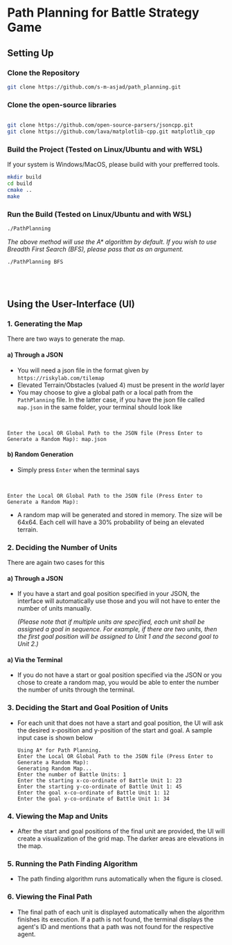 # Path Planning for Battle Strategy Game

## Setting Up

### Clone the Repository
```bash
git clone https://github.com/s-m-asjad/path_planning.git
```

### Clone the open-source libraries
```bash

git clone https://github.com/open-source-parsers/jsoncpp.git
git clone https://github.com/lava/matplotlib-cpp.git matplotlib_cpp
```

### Build the Project (Tested on Linux/Ubuntu and with WSL)
If your system is Windows/MacOS, please build with your prefferred tools. 
```bash
mkdir build
cd build
cmake ..
make
```

### Run the Build (Tested on Linux/Ubuntu and with WSL)
```bash
./PathPlanning
```
*The above method will use the A\* algorithm by default. If you wish to use Breadth First Search (BFS), please pass that as an argument.*
```bash
./PathPlanning BFS
```

<br/>
<br/>

## Using the User-Interface (UI)
### 1. Generating the Map
There are two ways to generate the map.
#### a) Through a JSON
- You will need a json file in the format given by `https://riskylab.com/tilemap`
- Elevated Terrain/Obstacles (valued 4) must be present in the *world* layer
- You may choose to give a global path or a local path from the `PathPlanning` file. In the latter case, if you have the json file called `map.json` in the same folder, your terminal should look like 

<br/>

    
    Enter the Local OR Global Path to the JSON file (Press Enter to Generate a Random Map): map.json


#### b) Random Generation
- Simply press `Enter` when the terminal says

<br/>

    Enter the Local OR Global Path to the JSON file (Press Enter to Generate a Random Map):

- A random map will be generated and stored in memory. The size will be 64x64. Each cell will have a 30% probability of being an elevated terrain. 

### 2. Deciding the Number of Units
There are again two cases for this
#### a) Through a JSON
-   If you have a start and goal position specified in your JSON, the interface will automatically use those and you will not have to enter the number of units manually. 
    
    *(Please note that if multiple units are specified, each unit shall be assigned a goal in sequence. For example, if there are two units, then the first goal position will be assigned to Unit 1 and the second goal to Unit 2.)*

#### a) Via the Terminal
-   If you do not have a start or goal position specified via the JSON or you chose to create a random map, you would be able to enter the number the number of units through the terminal.

### 3. Deciding the Start and Goal Position of Units
- For each unit that does not have a start and goal position, the UI will ask the desired x-position and y-position of the start and goal. A sample input case is shown below

    ```
    Using A* for Path Planning.
    Enter the Local OR Global Path to the JSON file (Press Enter to Generate a Random Map):
    Generating Random Map...
    Enter the number of Battle Units: 1
    Enter the starting x-co-ordinate of Battle Unit 1: 23
    Enter the starting y-co-ordinate of Battle Unit 1: 45
    Enter the goal x-co-ordinate of Battle Unit 1: 12
    Enter the goal y-co-ordinate of Battle Unit 1: 34
    ```

### 4. Viewing the Map and Units
- After the start and goal positions of the final unit are provided, the UI will create a visualization of the grid map. The darker areas are elevations in the map.

### 5. Running the Path Finding Algorithm
- The path finding algorithm runs automatically when the figure is closed.
### 6. Viewing the Final Path
- The final path of each unit is displayed automatically when the algorithm finishes its execution. If a path is not found, the terminal displays the agent's ID and mentions that a path was not found for the respective agent. 